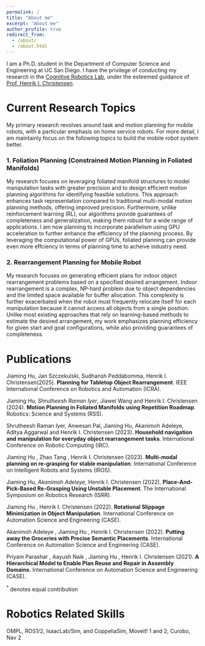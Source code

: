 ```yaml
---
permalink: /
title: "About me"
excerpt: "About me"
author_profile: true
redirect_from: 
  - /about/
  - /about.html
---
```


I am a Ph.D. student in the Department of Computer Science and Engineering at UC San Diego. I have the privilege of conducting my research in the [Cognitive Robotics Lab](https://www.cogrob.org/), under the esteemed guidance of [Prof. Henrik I. Christensen](https://www.hichristensen.com/). 

Current Research Topics
======
My primary research revolves around task and motion planning for mobile robots, with a particular emphasis on home service robots. For more detail, I am maintainly focus on the following topics to build the mobile robot system better.

### 1. Foliation Planning (Constrained Motion Planning in Foliated Manifolds)
    
My research focuses on leveraging foliated manifold structures to model manipulation tasks with greater precision and to design efficient motion planning algorithms for identifying feasible solutions. This approach enhances task representation compared to traditional multi-modal motion planning methods, offering improved precision. Furthermore, unlike reinforcement learning (RL), our algorithms provide guarantees of completeness and generalization, making them robust for a wide range of applications. I am now planning to incorporate parallelism using GPU acceleration to further enhance the efficiency of the planning process. By leveraging the computational power of GPUs, foliated planning can provide even more effciency in terms of planning time to acheive industry need.

### 2. Rearrangement Planning for Mobile Robot

My research focuses on generating efficient plans for indoor object rearrangement problems based on a specified desired arrangement. Indoor rearrangement is a complex, NP-hard problem due to object dependencies and the limited space available for buffer allocation. This complexity is further exacerbated when the robot must frequently relocate itself for each manipulation because it cannot access all objects from a single position. Unlike most existing approaches that rely on learning-based methods to estimate the desired arrangement, my work emphasizes planning efficiency for given start and goal configurations, while also providing guarantees of completeness.

Publications
======

Jiaming Hu, Jan Szczekulski, Sudhansh Peddabomma, Henrik I. Christensen(2025). <b>Planning for Tabletop Object Rearrangement</b>. IEEE International Conference on Robotics and Automation (ICRA).

Jiaming Hu<sup>*</sup>, Shrutheesh Raman Iyer<sup>*</sup>, Jiawei Wang and Henrik I. Christensen (2024). <b>Motion Planning in Foliated Manifolds using Repetition Roadmap</b>. Robotics: Science and Systems (RSS).

Shrutheesh Raman Iyer, Anwesan Pal, Jiaming Hu, Akanimoh Adeleye, Aditya Aggarwal and Henrik I. Christensen (2023). <b>Household navigation and manipulation for everyday object rearrangement tasks</b>. International Conference on Robotic Computing (IRC).

Jiaming Hu , Zhao Tang , Henrik I. Christensen (2023). <b>Multi-modal planning on re-grasping for stable manipulation</b>. International Conference on Intelligent Robots and Systems (IROS).

Jiaming Hu<sup>*</sup>, Akanimoh Adeleye<sup>*</sup>, Henrik I. Christensen (2022). <b>Place-And-Pick-Based Re-Grasping Using Unstable Placement</b>. The International Symposium on Robotics Research (ISRR).

Jiaming Hu , Henrik I. Christensen (2022). <b>Rotational Slippage Minimization in Object Manipulation</b>. International Conference on Automation Science and Engineering (CASE).

Akanimoh Adeleye , Jiaming Hu , Henrik I. Christensen (2022). <b>Putting away the Groceries with Precise Semantic Placements</b>. International Conference on Automation Science and Engineering (CASE).

Priyam Parashar , Aayush Naik , Jiaming Hu , Henrik I. Christensen (2021). <b>A Hierarchical Model to Enable Plan Reuse and Repair in Assembly Domains</b>. International Conference on Automation Science and Engineering (CASE).

<sup>*</sup> denotes equal contribution

Robotics Related Skills
======
OMPL, ROS1/2, IsaacLab/Sim, and CoppeliaSim, Moveit! 1 and 2, Curobo, Nav 2